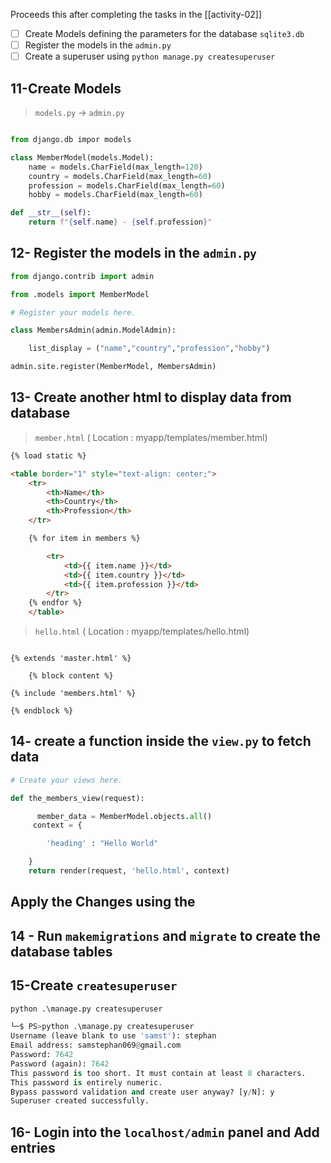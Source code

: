 Proceeds this after completing the tasks in the [[activity-02]]
- [ ] Create Models defining the parameters for the database `sqlite3.db`
- [ ] Register the models in the `admin.py`
- [ ] Create a superuser using `python manage.py createsuperuser`

## 11-Create Models 

> `models.py` -> `admin.py`

```python

from django.db impor models

class MemberModel(models.Model):
	name = models.CharField(max_length=120)
	country = models.CharField(max_length=60)
	profession = models.CharField(max_length=60)
	hobby = models.CharField(max_length=60)

def __str__(self):
	return f"{self.name} - {self.profession}"

```

## 12- Register  the models in the `admin.py`

```python
from django.contrib import admin

from .models import MemberModel

# Register your models here.

class MembersAdmin(admin.ModelAdmin):

    list_display = ("name","country","profession","hobby")

admin.site.register(MemberModel, MembersAdmin)
```


## 13- Create another html to display data from database


>`member.html` ( Location : myapp/templates/member.html)

```html
{% load static %}

<table border="1" style="text-align: center;">
    <tr>
        <th>Name</th>
        <th>Country</th>
        <th>Profession</th>
    </tr>

    {% for item in members %}

        <tr>
            <td>{{ item.name }}</td>
            <td>{{ item.country }}</td>
            <td>{{ item.profession }}</td>
        </tr>
    {% endfor %}
    </table>
```



>`hello.html` ( Location : myapp/templates/hello.html)

```

{% extends 'master.html' %}

    {% block content %}

{% include 'members.html' %}

{% endblock %}

```

## 14- create a function inside the `view.py` to fetch data 

```python
# Create your views here.

def the_members_view(request):

      member_data = MemberModel.objects.all()
     context = {

        'heading' : "Hello World"

    }
    return render(request, 'hello.html', context)
```




## Apply the Changes using the 


## 14 - Run `makemigrations` and `migrate` to create the database tables 


## 15-Create `createsuperuser`


```python
python .\manage.py createsuperuser
```

```python
└─$ PS>python .\manage.py createsuperuser
Username (leave blank to use 'samst'): stephan
Email address: samstephan069@gmail.com
Password: 7642
Password (again): 7642
This password is too short. It must contain at least 8 characters.
This password is entirely numeric.
Bypass password validation and create user anyway? [y/N]: y
Superuser created successfully.
```

## 16- Login into the `localhost/admin` panel and Add entries






